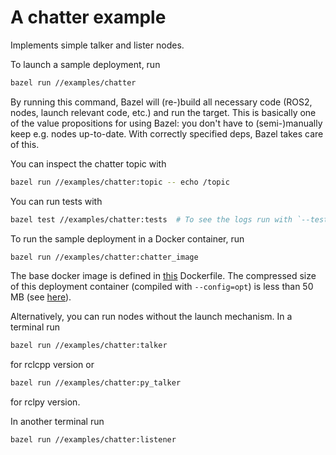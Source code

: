 # A chatter example

Implements simple talker and lister nodes.

To launch a sample deployment, run

```sh
bazel run //examples/chatter
```
By running this command, Bazel will (re-)build all necessary code (ROS2, nodes,
launch relevant code, etc.) and run the target. This is basically one of the
value propositions for using Bazel: you don't have to (semi-)manually keep
e.g. nodes up-to-date. With correctly specified deps, Bazel takes care of this.

You can inspect the chatter topic with

```sh
bazel run //examples/chatter:topic -- echo /topic
```

You can run tests with

```sh
bazel test //examples/chatter:tests  # To see the logs run with `--test_output=all`.
```

To run the sample deployment in a Docker container, run

```sh
bazel run //examples/chatter:chatter_image
```

The base docker image is defined in [this](https://github.com/oasis-robotics/rules_ros/blob/main/docker/base/base.Dockerfile) Dockerfile.
The compressed size of this deployment
container (compiled with `--config=opt`) is less than 50 MB (see [here](https://hub.docker.com/layers/oasis-robotics/chatter/demo_ros2/images/sha256-c87e229e75ea5a8e2983f8e63b2357ec856edc2918bd9619a065e1b8449cf23f?context=repo)).

Alternatively, you can run nodes without the launch mechanism. In a terminal run

```sh
bazel run //examples/chatter:talker
```
for rclcpp version or

```sh
bazel run //examples/chatter:py_talker
```
for rclpy version.


In another terminal run

```sh
bazel run //examples/chatter:listener
```
